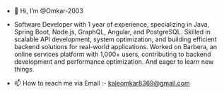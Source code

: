 
- 👋 Hi, I’m @Omkar-2003 

- Software Developer with 1 year of experience, specializing in Java, Spring Boot, Node.js, GraphQL, Angular, and PostgreSQL.
  Skilled in scalable API development, system optimization, and building efficient backend solutions for real-world applications.
  Worked on Barbera, an online services platform with 1,000+ users,
  contributing to backend development and performance optimization. And eager to learn new things.
- 📫 How to reach me via Email :- kaleomkar8369@gmail.com

<!---
Omkar-2003/Omkar-2003 is a ✨ special ✨ repository because its `README.md` (this file) appears on your GitHub profile.
You can click the Preview link to take a look at your changes.
--->
